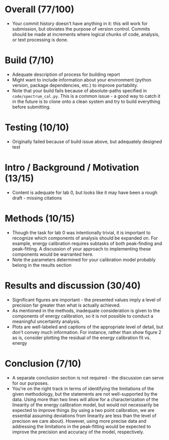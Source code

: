 # Overall (77/100)
 - Your commit history doesn't have anything in it: this will work for 
   submission, but obviates the purpose of version control. Commits should be
   made at increments where logical chunks of code, analysis, or text 
   processing is done.

# Build (7/10)
 - Adequate description of process for building report
 - Might want to include information about your environment (python version,
   package dependencies, etc.) to improve portability.
 - Note that your build fails because of absolute-paths specified in 
   `code/spectrum_cal.py`. This is a common issue - a good way to catch it in
   the future is to clone onto a clean system and try to build everything
   before submitting.

# Testing (10/10)
 - Originally failed because of build issue above, but adequately designed
   test

# Intro / Background / Motivation (13/15)
 - Content is adequate for lab 0, but looks like it may have been a rough
   draft - missing citations

# Methods (10/15)
 - Though the task for lab 0 was intentionally trivial, it is important to 
   recognize which components of analysis should be expanded on. For example, 
   energy calibration requires subtasks of both peak-finding and peak-fitting.
   A discussion of your approach to implementing these components would be 
   warranted here.
 - Note the parameters determined for your calibration model probably belong
   in the results section

# Results and discussion (30/40)
 - Significant figures are important - the presented values imply a level of
   precision far greater than what is actually achieved.
 - As mentioned in the methods, inadequate consideration is given to the 
   components of energy calibration, so it is not possible to conduct a 
   meaningful uncertainty analysis.
 - Plots are well-labeled and captions of the appropriate level of detail, but
   don't convey much information. For instance, rather than show figure 2 as is,
   consider plotting the residual of the energy calibration fit vs. energy

# Conclusion (7/10)
 - A separate conclusion section is not required - the discussion can serve for
   our purposes.
 - You're on the right track in terms of identifying the limitations of the
   given methodology, but the statements are not well-supported by the data.
   Using more than two lines will allow for a characterization of the linearity
   of the energy calibration model, but would not necessarily be expected to
   improve things (by using a two point calibration, we are essential assuming
   deviations from linearity are less than the level of precison we care about).
   However, using more precise data and addressing the limitations in the
   peak-fitting would be expected to improve the precision and accuracy of the
   model, respectively.
